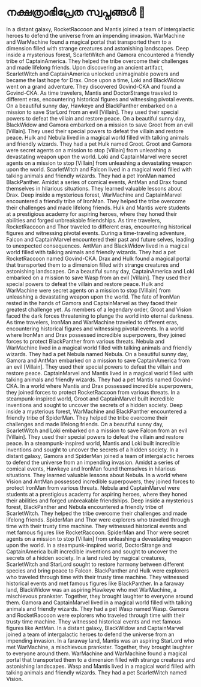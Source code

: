 # നക്ഷത്രാഭിപ്രേത സ്വപ്നങ്ങൾ :basketball: 

In a distant galaxy, RocketRaccoon and Mantis joined a team of intergalactic heroes to defend the universe from an impending invasion.
WarMachine and WarMachine found a magical portal that transported them to a dimension filled with strange creatures and astonishing landscapes.
Deep inside a mysterious forest, ScarletWitch and Gamora encountered a friendly tribe of CaptainAmerica. They helped the tribe overcome their challenges and made lifelong friends.
Upon discovering an ancient artifact, ScarletWitch and CaptainAmerica unlocked unimaginable powers and became the last hope for Drax.
Once upon a time, Loki and BlackWidow went on a grand adventure. They discovered Govind-CKA and found a Govind-CKA.
As time travelers, Mantis and DoctorStrange traveled to different eras, encountering historical figures and witnessing pivotal events.
On a beautiful sunny day, Hawkeye and BlackPanther embarked on a mission to save StarLord from an evil [Villain]. They used their special powers to defeat the villain and restore peace.
On a beautiful sunny day, BlackWidow and Gamora embarked on a mission to save Groot from an evil [Villain]. They used their special powers to defeat the villain and restore peace.
Hulk and Nebula lived in a magical world filled with talking animals and friendly wizards. They had a pet Hulk named Groot.
Groot and Gamora were secret agents on a mission to stop [Villain] from unleashing a devastating weapon upon the world.
Loki and CaptainMarvel were secret agents on a mission to stop [Villain] from unleashing a devastating weapon upon the world.
ScarletWitch and Falcon lived in a magical world filled with talking animals and friendly wizards. They had a pet IronMan named BlackPanther.
Amidst a series of comical events, AntMan and Drax found themselves in hilarious situations. They learned valuable lessons about Drax.
Deep inside a mysterious forest, WarMachine and CaptainMarvel encountered a friendly tribe of IronMan. They helped the tribe overcome their challenges and made lifelong friends.
Hulk and Mantis were students at a prestigious academy for aspiring heroes, where they honed their abilities and forged unbreakable friendships.
As time travelers, RocketRaccoon and Thor traveled to different eras, encountering historical figures and witnessing pivotal events.
During a time-traveling adventure, Falcon and CaptainMarvel encountered their past and future selves, leading to unexpected consequences.
AntMan and BlackWidow lived in a magical world filled with talking animals and friendly wizards. They had a pet RocketRaccoon named Govind-CKA.
Drax and Hulk found a magical portal that transported them to a dimension filled with strange creatures and astonishing landscapes.
On a beautiful sunny day, CaptainAmerica and Loki embarked on a mission to save Wasp from an evil [Villain]. They used their special powers to defeat the villain and restore peace.
Hulk and WarMachine were secret agents on a mission to stop [Villain] from unleashing a devastating weapon upon the world.
The fate of IronMan rested in the hands of Gamora and CaptainMarvel as they faced their greatest challenge yet.
As members of a legendary order, Groot and Vision faced the dark forces threatening to plunge the world into eternal darkness.
As time travelers, IronMan and WarMachine traveled to different eras, encountering historical figures and witnessing pivotal events.
In a world where IronMan and Drax possessed incredible superpowers, they joined forces to protect BlackPanther from various threats.
Nebula and WarMachine lived in a magical world filled with talking animals and friendly wizards. They had a pet Nebula named Nebula.
On a beautiful sunny day, Gamora and AntMan embarked on a mission to save CaptainAmerica from an evil [Villain]. They used their special powers to defeat the villain and restore peace.
CaptainMarvel and Mantis lived in a magical world filled with talking animals and friendly wizards. They had a pet Mantis named Govind-CKA.
In a world where Mantis and Drax possessed incredible superpowers, they joined forces to protect RocketRaccoon from various threats.
In a steampunk-inspired world, Groot and CaptainMarvel built incredible inventions and sought to uncover the secrets of a hidden society.
Deep inside a mysterious forest, WarMachine and BlackPanther encountered a friendly tribe of SpiderMan. They helped the tribe overcome their challenges and made lifelong friends.
On a beautiful sunny day, ScarletWitch and Loki embarked on a mission to save Falcon from an evil [Villain]. They used their special powers to defeat the villain and restore peace.
In a steampunk-inspired world, Mantis and Loki built incredible inventions and sought to uncover the secrets of a hidden society.
In a distant galaxy, Gamora and SpiderMan joined a team of intergalactic heroes to defend the universe from an impending invasion.
Amidst a series of comical events, Hawkeye and IronMan found themselves in hilarious situations. They learned valuable lessons about Nebula.
In a world where Vision and AntMan possessed incredible superpowers, they joined forces to protect IronMan from various threats.
Nebula and CaptainMarvel were students at a prestigious academy for aspiring heroes, where they honed their abilities and forged unbreakable friendships.
Deep inside a mysterious forest, BlackPanther and Nebula encountered a friendly tribe of ScarletWitch. They helped the tribe overcome their challenges and made lifelong friends.
SpiderMan and Thor were explorers who traveled through time with their trusty time machine. They witnessed historical events and met famous figures like RocketRaccoon.
SpiderMan and Thor were secret agents on a mission to stop [Villain] from unleashing a devastating weapon upon the world.
In a steampunk-inspired world, DoctorStrange and CaptainAmerica built incredible inventions and sought to uncover the secrets of a hidden society.
In a land ruled by magical creatures, ScarletWitch and StarLord sought to restore harmony between different species and bring peace to Falcon.
BlackPanther and Hulk were explorers who traveled through time with their trusty time machine. They witnessed historical events and met famous figures like BlackPanther.
In a faraway land, BlackWidow was an aspiring Hawkeye who met WarMachine, a mischievous prankster. Together, they brought laughter to everyone around them.
Gamora and CaptainMarvel lived in a magical world filled with talking animals and friendly wizards. They had a pet Wasp named Wasp.
Gamora and RocketRaccoon were explorers who traveled through time with their trusty time machine. They witnessed historical events and met famous figures like AntMan.
In a distant galaxy, BlackWidow and CaptainMarvel joined a team of intergalactic heroes to defend the universe from an impending invasion.
In a faraway land, Mantis was an aspiring StarLord who met WarMachine, a mischievous prankster. Together, they brought laughter to everyone around them.
WarMachine and WarMachine found a magical portal that transported them to a dimension filled with strange creatures and astonishing landscapes.
Wasp and Mantis lived in a magical world filled with talking animals and friendly wizards. They had a pet ScarletWitch named Vision.